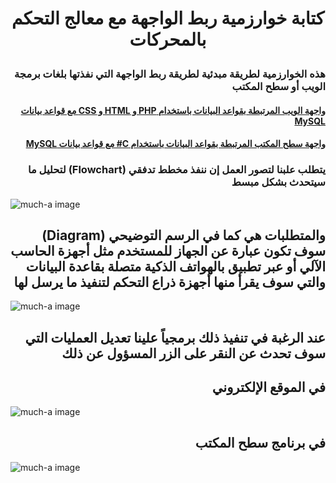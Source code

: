 # <p align="center"> كتابة خوارزمية ربط الواجهة مع معالج التحكم بالمحركات </p>

### <div dir="rtl"> هذه الخوارزمية لطريقة مبدئية لطريقة ربط الواجهة التي نفذتها بلغات برمجة الويب أو سطح المكتب</div>

#### <div dir="rtl"> </div>

#### <p  dir="rtl"> [ واجهة الويب المرتبطة بقواعد البيانات باستخدام PHP و HTML و CSS  مع قواعد بيانات MySQL ](https://github.com/MohammadYAmmar/Robot-arm-with-a-camera/tree/main/Control%20panel%20for%20robot%20arm%20with%20database)</p>


#### <p dir="rtl"> [ واجهة سطح المكتب المرتبطة بقواعد البيانات باستخدام C#  مع قواعد بيانات MySQL ](https://github.com/MohammadYAmmar/A-control-panel-program-for-robot-arm-with-databases-for-Windows-devices-via-c-sharp)</p>



### <div dir="rtl">يتطلب علبنا لتصور العمل إن ننفذ مخطط تدفقي (Flowchart) لتحليل ما سيتحدث بشكل مبسط </div>


![much-a image]() 

## <div dir="rtl">والمتطلبات هي كما في الرسم التوضيحي (Diagram) سوف تكون عبارة عن الجهاز للمستخدم مثل أجهزة الحاسب الآلي أو عبر تطبيق بالهواتف الذكية متصلة بقاعدة البيانات والتي سوف يقرأ منها أجهزة ذراع التحكم لتنفيذ ما يرسل لها</div>

![much-a image]() 

## <div dir="rtl">عند الرغبة في تنفيذ ذلك برمجياً علينا تعديل العمليات التي سوف تحدث عن النقر على الزر المسؤول عن ذلك </div>

## <div dir="rtl">في الموقع الإلكتروني </div>

![much-a image]() 

## <div dir="rtl">في برنامج سطح المكتب </div>
![much-a image]() 



